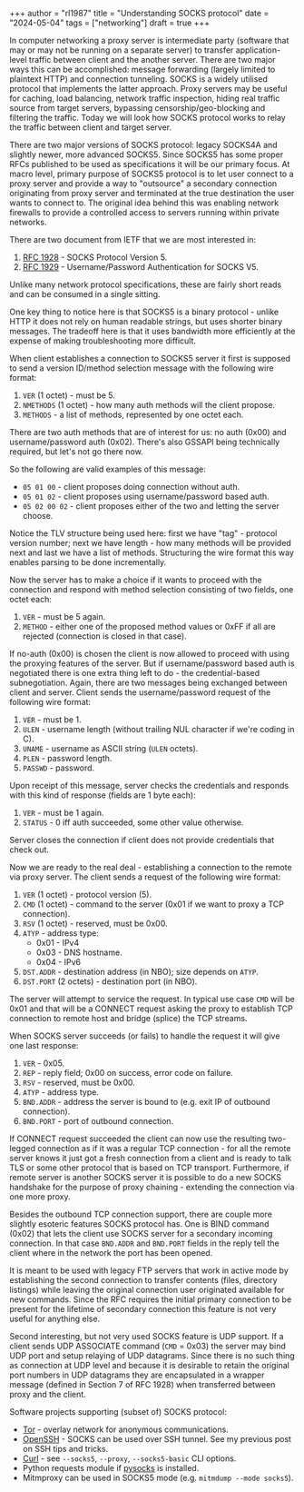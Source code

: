 +++
author = "rl1987"
title = "Understanding SOCKS protocol"
date = "2024-05-04"
tags = ["networking"]
draft = true
+++

In computer networking a proxy server is intermediate party (software that may or
may not be running on a separate server) to transfer application-level traffic
between client and the another server. There are two major ways this can be
accomplished: message forwarding (largely limited to plaintext HTTP) and 
connection tunneling. SOCKS is a widely utilised protocol that implements
the latter approach. Proxy servers may be useful for caching, load balancing, 
network traffic inspection, hiding real traffic source from target servers, 
bypassing censorship/geo-blocking and filtering the traffic. Today we will look
how SOCKS protocol works to relay the traffic between client and target server.

There are two major versions of SOCKS protocol: legacy SOCKS4A and slightly newer,
more advanced SOCKS5. Since SOCKS5 has some proper RFCs published to be used
as specifications it will be our primary focus. At macro level, primary purpose
of SOCKS5 protocol is to let user connect to a proxy server and provide a way to
"outsource" a secondary connection originating from proxy server and terminated
at the true destination the user wants to connect to. The original idea behind
this was enabling network firewalls to provide a controlled access to servers
running within private networks.

There are two document from IETF that we are most interested in:

1. [RFC 1928](https://datatracker.ietf.org/doc/html/rfc1928) - SOCKS Protocol 
Version 5.
2. [RFC 1929](https://datatracker.ietf.org/doc/html/rfc1929) - Username/Password 
Authentication for SOCKS V5.

Unlike many network protocol specifications, these are fairly short reads and
can be consumed in a single sitting.

One key thing to notice here is that SOCKS5 is a binary protocol - unlike HTTP 
it does not rely on human readable strings, but uses shorter binary messages.
The tradeoff here is that it uses bandwidth more efficiently at the expense of
making troubleshooting more difficult.

When client establishes a connection to SOCKS5 server it first is supposed to
send a version ID/method selection message with the following wire format:

1. `VER` (1 octet) - must be 5.
2. `NMETHODS` (1 octet) - how many auth methods will the client propose.
3. `METHODS` - a list of methods, represented by one octet each.

There are two auth methods that are of interest for us: no auth (0x00) and 
username/password auth (0x02). There's also GSSAPI being technically required, 
but let's not go there now.

So the following are valid examples of this message:

* `05 01 00` - client proposes doing connection without auth.
* `05 01 02` - client proposes using username/password based auth.
* `05 02 00 02` - client proposes either of the two and letting the server
choose.

Notice the TLV structure being used here: first we have "tag" - protocol version
number; next we have length - how many methods will be provided next and last
we have a list of methods. Structuring the wire format this way enables parsing
to be done incrementally.

Now the server has to make a choice if it wants to proceed with the connection
and respond with method selection consisting of two fields, one octet each:

1. `VER` - must be 5 again.
2. `METHOD` - either one of the proposed method values or 0xFF if all are 
rejected (connection is closed in that case).

If no-auth (0x00) is chosen the client is now allowed to proceed with using the 
proxying features of the server. But if username/password based auth is 
negotiated there is one extra thing left to do - the credential-based 
subnegotiation. Again, there are two messages being exchanged between client
and server. Client sends the username/password request of the following wire
format:

1. `VER` - must be 1.
2. `ULEN` - username length (without trailing NUL character if we're coding in C).
3. `UNAME` - username as ASCII string (`ULEN` octets).
4. `PLEN` - password length.
5. `PASSWD` - password.

Upon receipt of this message, server checks the credentials and responds with
this kind of response (fields are 1 byte each): 

1. `VER` - must be 1 again.
2. `STATUS` - 0 iff auth succeeded, some other value otherwise.

Server closes the connection if client does not provide credentials that check
out.

Now we are ready to the real deal - establishing a connection to the remote
via proxy server. The client sends a request of the following wire format:

1. `VER` (1 octet) - protocol version (5).
2. `CMD` (1 octet) - command to the server (0x01 if we want to proxy a TCP
connection).
3. `RSV` (1 octet) - reserved, must be 0x00.
4. `ATYP` - address type:
   * 0x01 - IPv4
   * 0x03 - DNS hostname.
   * 0x04 - IPv6
5. `DST.ADDR` - destination address (in NBO); size depends on `ATYP`.
6. `DST.PORT` (2 octets) - destination port (in NBO).

The server will attempt to service the request. In typical use case `CMD` will
be 0x01 and that will be a CONNECT request asking the proxy to establish TCP
connection to remote host and bridge (splice) the TCP streams. 

When SOCKS server succeeds (or fails) to handle the request it will give one
last response:

1. `VER` - 0x05.
2. `REP` - reply field; 0x00 on success, error code on failure.
3. `RSV` - reserved, must be 0x00.
4. `ATYP` - address type.
5. `BND.ADDR` - address the server is bound to (e.g. exit IP of outbound 
connection).
6. `BND.PORT` - port of outbound connection.

If CONNECT request succeeded the client can now use the resulting two-legged 
connection as if it was a regular TCP connection - for all the remote server
knows it just got a fresh connection from a client and is ready to talk TLS or
some other protocol that is based on TCP transport. Furthermore, if remote
server is another SOCKS server it is possible to do a new SOCKS handshake for the
purpose of proxy chaining - extending the connection via one more proxy.

Besides the outbound TCP connection support, there are couple more slightly 
esoteric features SOCKS protocol has. One is BIND command (0x02) that lets
the client use SOCKS server for a secondary incoming connection. In that case
`BND.ADDR` and `BND.PORT` fields in the reply tell the client where in the 
network the port has been opened.

It is meant to be used with legacy FTP servers that work in active mode by 
establishing the second connection to transfer contents (files, directory 
listings) while leaving the original connection user originated available for 
new commands. Since the RFC requires the initial primary connection to be 
present for the lifetime of secondary connection this feature is not very useful
for anything else.

Second interesting, but not very used SOCKS feature is UDP support. If a client
sends UDP ASSOCIATE command (`CMD` = 0x03) the server may bind UDP port and setup
relaying of UDP datagrams. Since there is no such thing as connection at UDP level
and because it is desirable to retain the original port numbers in UDP datagrams
they are encapsulated in a wrapper message (defined in Section 7 of 
RFC 1928) when transferred between proxy and the client. 

Software projects supporting (subset of) SOCKS protocol:

* [Tor](https://www.torproject.org/) - overlay network for anonymous 
communications.
* [OpenSSH](https://www.openssh.com/) - SOCKS can be used over SSH tunnel. See
my previous post on SSH tips and tricks.
* [Curl](https://curl.se/) - see `--socks5`, `--proxy`, `--socks5-basic` CLI
options.
* Python requests module if [pysocks](https://github.com/Anorov/PySocks) is 
installed.
* Mitmproxy can be used in SOCKS5 mode (e.g. `mitmdump --mode socks5`).
